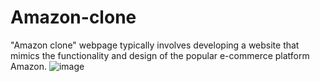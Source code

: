 # Amazon-clone
 "Amazon clone" webpage typically involves developing a website that mimics the functionality and design of the popular e-commerce platform Amazon. 
![image](https://github.com/Anany1123/Amazon-clone/assets/130625759/6c8e6398-3a15-4b97-a86a-53f7980b9574)
